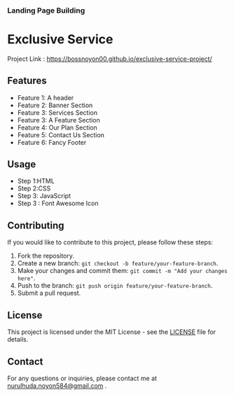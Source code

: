 ### Landing Page Building 
# Exclusive Service
Project Link : https://bossnoyon00.github.io/exclusive-service-project/

## Features
- Feature 1: A  header
- Feature 2: Banner Section
- Feature 3: Services Section
- Feature 3: A Feature Section
- Feature 4: Our Plan Section
- Feature 5: Contact Us Section
- Feature 6: Fancy Footer


## Usage
- Step 1:HTML
- Step 2:CSS
- Step 3: JavaScript
- Step 3 : Font Awesome Icon

## Contributing
If you would like to contribute to this project, please follow these steps:
1. Fork the repository.
2. Create a new branch: `git checkout -b feature/your-feature-branch`.
3. Make your changes and commit them: `git commit -m "Add your changes here"`.
4. Push to the branch: `git push origin feature/your-feature-branch`.
5. Submit a pull request.

## License
This project is licensed under the MIT License - see the [LICENSE](LICENSE) file for details.

## Contact
For any questions or inquiries, please contact me at nurulhuda.noyon584@gmail.com .


